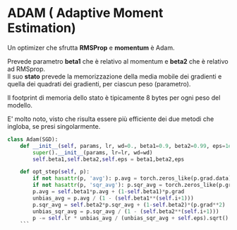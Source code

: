 # ADAM ( Adaptive Moment Estimation)

Un optimizer che sfrutta **RMSProp** e **momentum** è Adam.  

Prevede parametro **beta1** che è relativo al momentum e **beta2** che è relativo ad RMSprop.  
Il suo **stato** prevede la memorizzazione della media mobile dei gradienti e quella dei quadrati dei gradienti, per ciascun peso (parametro).

Il footprint di memoria dello stato è tipicamente 8 bytes per ogni peso del modello.  

E' molto noto, visto che risulta essere più efficiente dei due metodi che ingloba, se presi singolarmente.  

```py
class Adam(SGD):
    def __init__(self, params, lr, wd=0., beta1=0.9, beta2=0.99, eps=1e-5):
        super().__init__(params, lr=lr, wd=wd)
        self.beta1,self.beta2,self.eps = beta1,beta2,eps

    def opt_step(self, p):
        if not hasattr(p, 'avg'): p.avg = torch.zeros_like(p.grad.data)
        if not hasattr(p, 'sqr_avg'): p.sqr_avg = torch.zeros_like(p.grad.data)
        p.avg = self.beta1*p.avg + (1-self.beta1)*p.grad
        unbias_avg = p.avg / (1 - (self.beta1**(self.i+1)))
        p.sqr_avg = self.beta2*p.sqr_avg + (1-self.beta2)*(p.grad**2)
        unbias_sqr_avg = p.sqr_avg / (1 - (self.beta2**(self.i+1)))
        p -= self.lr * unbias_avg / (unbias_sqr_avg + self.eps).sqrt()
    ```
